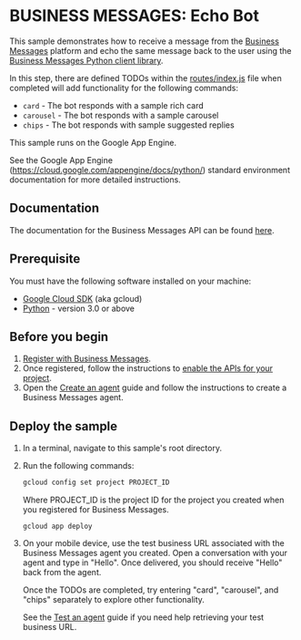 # BUSINESS MESSAGES: Echo Bot

This sample demonstrates how to receive a message from the [Business Messages](https://developers.google.com/business-communications/business-messages/reference/rest)
platform and echo the same message back to the user using the
[Business Messages Python client library](https://github.com/google-business-communications/python-businessmessages).

In this step, there are defined TODOs within the [routes/index.js](https://github.com/google-business-communications/bm-python-echo-bot/blob/master/step2_rich_features/routes/index.js) file when
completed will add functionality for the following commands:
* `card` - The bot responds with a sample rich card
* `carousel` - The bot responds with a sample carousel
* `chips` - The bot responds with sample suggested replies

This sample runs on the Google App Engine.

See the Google App Engine (https://cloud.google.com/appengine/docs/python/) standard environment
documentation for more detailed instructions.

## Documentation

The documentation for the Business Messages API can be found [here](https://developers.google.com/business-communications/business-messages/reference/rest).

## Prerequisite

You must have the following software installed on your machine:

* [Google Cloud SDK](https://cloud.google.com/sdk/) (aka gcloud)
* [Python](https://www.python.org/downloads/) - version 3.0 or above

## Before you begin

1.  [Register with Business Messages](https://developers.google.com/business-communications/business-messages/guides/set-up/register).
1.  Once registered, follow the instructions to [enable the APIs for your project](https://developers.google.com/business-communications/business-messages/guides/set-up/register#enable-api).
1. Open the [Create an agent](https://developers.google.com/business-communications/business-messages/guides/set-up/agent)
guide and follow the instructions to create a Business Messages agent.

## Deploy the sample

1.  In a terminal, navigate to this sample's root directory.

1.  Run the following commands:

    ```bash
    gcloud config set project PROJECT_ID
    ```

    Where PROJECT_ID is the project ID for the project you created when you registered for
    Business Messages.

    ```base
    gcloud app deploy
    ```

1.  On your mobile device, use the test business URL associated with the
    Business Messages agent you created. Open a conversation with your agent
    and type in "Hello". Once delivered, you should receive "Hello" back
    from the agent.

    Once the TODOs are completed, try entering "card", "carousel", and "chips"
    separately to explore other functionality.

    See the [Test an agent](https://developers.google.com/business-communications/business-messages/guides/set-up/agent#test-agent) guide if you need help retrieving your test business URL.
